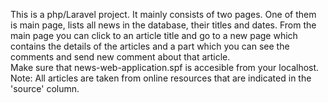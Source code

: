 This is a php/Laravel project. It mainly consists of two pages. One of them is main page, lists all news in the database, their titles and dates. From the main page you can click to an article title and go to a new page which contains the details of the articles and a part which you can see the comments and send new comment about that article. <br>
Make sure that news-web-application.spf is accesible from your localhost. <br>
Note: All articles are taken from online resources that are indicated in the 'source' column.
